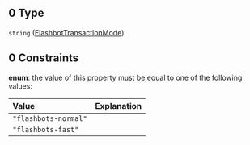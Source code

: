 ## 0 Type

`string` ([FlashbotTransactionMode](definitions-definitions-flashbottransactionmode.md))

## 0 Constraints

**enum**: the value of this property must be equal to one of the following values:

| Value                | Explanation |
| :------------------- | :---------- |
| `"flashbots-normal"` |             |
| `"flashbots-fast"`   |             |
